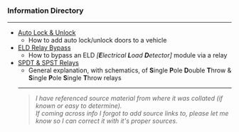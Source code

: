 ### Information Directory ###
---
* [Auto Lock  & Unlock](Auto%20Lock%20%26%20Unlock.pdf)
  * How to add auto lock/unlock doors to a vehicle
* [ELD Relay Bypass](ELD%20Relay%20Bypass.pdf)
  * How to bypass an ELD _[**E**lectrical **L**oad **D**etector]_ module via a relay
* [SPDT & SPST Relays](SPDT%20%26%20SPST%20Relays.pdf)
  - General explanation, with schematics, of **S**ingle **P**ole **D**ouble **T**hrow & **S**ingle **P**ole **S**ingle **T**hrow relays
  ---
  > _I have referenced source material from where it was collated (if known or easy to determine). <br>If coming across info I forgot to add source links to, please let me know so I can correct it with it's proper sources._   
